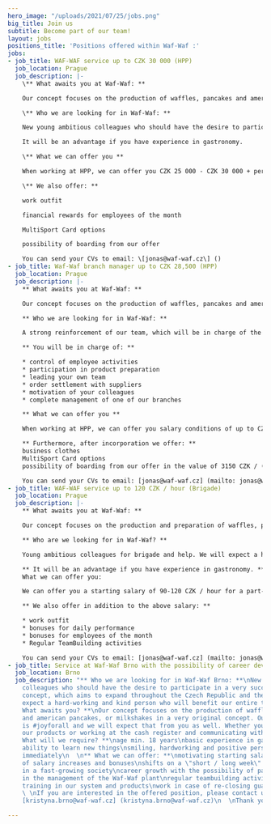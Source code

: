 ```yaml
---
hero_image: "/uploads/2021/07/25/jobs.png"
big_title: Join us
subtitle: Become part of our team!
layout: jobs
positions_title: 'Positions offered within Waf-Waf :'
jobs:
- job_title: WAF-WAF service up to CZK 30 000 (HPP)
  job_location: Prague
  job_description: |-
    \** What awaits you at Waf-Waf: **

    Our concept focuses on the production of waffles, pancakes and american pancakes or a milkshake in a very original concept. Our main motto is #joyforeveryone and we will expect that from you as well. Whether you are preparing our products or working at the cash register and communicating with customers.

    \** Who we are looking for in Waf-Waf: **

    New young ambitious colleagues who should have the desire to participate in a very successful gastronomic concept, which aims to expand throughout the Czech Republic and the EU. We will expect a hard-working and kind person who will benefit our entire team.

    It will be an advantage if you have experience in gastronomy.

    \** What we can offer you **

    When working at HPP, we can offer you CZK 25 000 - CZK 30 000 + performance bonuses. We are interested in long-term cooperation and also in the fact that your salary will grow, as well as our expanding company.

    \** We also offer: **

    work outfit

    financial rewards for employees of the month

    MultiSport Card options

    possibility of boarding from our offer

    You can send your CVs to email: \[jonas@waf-waf.cz\] ()
- job_title: Waf-Waf branch manager up to CZK 28,500 (HPP)
  job_location: Prague
  job_description: |-
    ** What awaits you at Waf-Waf: **

    Our concept focuses on the production of waffles, pancakes and american pancakes or a milkshake in a very original concept. Our main motto is #joyforall and we will expect that from you as well.

    ** Who we are looking for in Waf-Waf: **

    A strong reinforcement of our team, which will be in charge of the management of our Prague branch thanks to the expansion of the Waf-Waf concept. We will expect a responsible and kind person who will benefit the whole society and will have a desire for personal and professional growth. Experience from a similar gastronomic operation is a great advantage.

    ** You will be in charge of: **

    * control of employee activities
    * participation in product preparation
    * leading your own team
    * order settlement with suppliers
    * motivation of your colleagues
    * complete management of one of our branches

    ** What we can offer you **

    When working at HPP, we can offer you salary conditions of up to CZK 28,500 and other motivational evaluations, including bonuses. The prerequisite is hard work and enthusiasm for our brand. We are interested in long-term cooperation and also in the fact that your salary will grow, as well as our expanding company, there is also the possibility of further career growth.

    ** Furthermore, after incorporation we offer: **
    business clothes
    MultiSport Card options
    possibility of boarding from our offer in the value of 3150 CZK / (month)

    You can send your CVs to email: [jonas@waf-waf.cz] (mailto: jonas@waf-waf.cz)
- job_title: WAF-WAF service up to 120 CZK / hour (Brigade)
  job_location: Prague
  job_description: |-
    ** What awaits you at Waf-Waf: **

    Our concept focuses on the production and preparation of waffles, pancakes and pancakes or milkshake in a very original concept. Our main motto is #radostprovsechny and we will expect that from you as well. Whether you are preparing our products or working at the cash register and communicating with customers.

    ** Who are we looking for in Waf-Waf? **

    Young ambitious colleagues for brigade and help. We will expect a hard-working and kind person who will benefit our entire team.

    ** It will be an advantage if you have experience in gastronomy. **
    What we can offer you:

    We can offer you a starting salary of 90-120 CZK / hour for a part-time job. We are interested in long-term cooperation and also in the fact that your salary will grow, as well as our expanding company, and therefore your salary, even as a part-time worker, may shift.

    ** We also offer in addition to the above salary: **

    * work outfit
    * bonuses for daily performance
    * bonuses for employees of the month
    * Regular TeamBuilding activities

    You can send your CVs to email: [jonas@waf-waf.cz] (mailto: jonas@waf-waf.cz)
- job_title: Service at Waf-Waf Brno with the possibility of career development (HPP)
  job_location: Brno
  job_description: "** Who we are looking for in Waf-Waf Brno: **\nNew young ambitious
    colleagues who should have the desire to participate in a very successful gastronomic
    concept, which aims to expand throughout the Czech Republic and the EU. We will
    expect a hard-working and kind person who will benefit our entire team.\n\n**
    What awaits you? **\nOur concept focuses on the production of waffles, pancakes
    and american pancakes, or milkshakes in a very original concept. Our main motto
    is #joyforall and we will expect that from you as well. Whether you are preparing
    our products or working at the cash register and communicating with customers.\n\n**
    What will we require? **\nage min. 18 years\nbasic experience in gastronomy\nthe
    ability to learn new things\nsmiling, hardworking and positive person\nfood license\nonset
    immediately\n  \n** What we can offer: **\nmotivating starting salary, after incorporation
    of salary increases and bonuses\nshifts on a \"short / long week\" basis\nwork
    in a fast-growing society\ncareer growth with the possibility of participating
    in the management of the Waf-Waf plant\nregular teambuilding activities\ncomplete
    training in our system and products\nwork in case of re-closing guaranteed!\n
    \ \nIf you are interested in the offered position, please contact us by e-mail:
    [kristyna.brno@waf-waf.cz] (kristyna.brno@waf-waf.cz)\n  \nThank you!"

---
```

